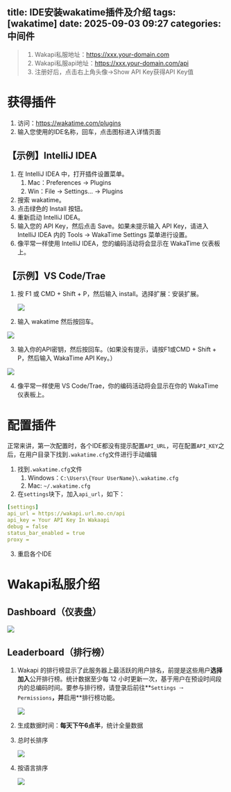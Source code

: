 title: IDE安装wakatime插件及介绍
tags: [wakatime]
date: 2025-09-03 09:27
categories: 中间件
---

> 1. Wakapi私服地址：https://xxx.your-domain.com
> 2. Wakapi私服api地址：https://xxx.your-domain.com/api
> 3. 注册好后，点击右上角头像->Show API Key获得API Key值

# 获得插件

1. 访问：https://wakatime.com/plugins
2. 输入您使用的IDE名称，回车，点击图标进入详情页面

<!-- more -->

## 【示例】IntelliJ IDEA

1. 在 IntelliJ IDEA 中，打开插件设置菜单。
   1. Mac：Preferences → Plugins
   2. Win：File → Settings… → Plugins
2. 搜索 wakatime。
3. 点击绿色的 Install 按钮。
4. 重新启动 IntelliJ IDEA。
5. 输入您的 API Key，然后点击 Save。如果未提示输入 API Key，请进入 IntelliJ IDEA 内的 Tools → WakaTime Settings 菜单进行设置。
6. 像平常一样使用 IntelliJ IDEA，您的编码活动将会显示在 WakaTime 仪表板上。

## 【示例】VS Code/Trae

1. 按 F1 或 CMD + Shift + P，然后输入 install。选择扩展：安装扩展。

   ![](https://imgs.lodsve.com:9000/images/2025/09/03/92d8cc194c9a.png)

2. 输入 wakatime 然后按回车。

![](https://imgs.lodsve.com:9000/images/2025/09/03/4b881572c35f.png)

3. 输入你的API密钥，然后按回车。（如果没有提示，请按F1或CMD + Shift + P，然后输入 WakaTime API Key。）

![](https://imgs.lodsve.com:9000/images/2025/09/03/66f656c288af.png)

4. 像平常一样使用 VS Code/Trae，你的编码活动将会显示在你的 WakaTime 仪表板上。

# 配置插件

正常来讲，第一次配置时，各个IDE都没有提示配置`API_URL`，可在配置`API_KEY`之后，在用户目录下找到`.wakatime.cfg`文件进行手动编辑

1. 找到`.wakatime.cfg`文件
   1. Windows：`C:\Users\{Your UserName}\.wakatime.cfg`
   2. Mac: `~/.wakatime.cfg`
2. 在`settings`块下，加入`api_url`，如下：

```YAML
[settings]
api_url = https://wakapi.url.mo.cn/api
api_key = Your API Key In Wakaapi
debug = false
status_bar_enabled = true
proxy = 
```

3. 重启各个IDE

# Wakapi私服介绍

## Dashboard（仪表盘）

![](https://imgs.lodsve.com:9000/images/2025/09/03/ed273189cda0.png)

## Leaderboard（排行榜）

1. Wakapi 的排行榜显示了此服务器上最活跃的用户排名，前提是这些用户**选择加入**公开排行榜。统计数据至少每 12 小时更新一次，基于用户在预设时间段内的总编码时间。要参与排行榜，请登录后前往**`Settings 🠒 Permissions`**，并**启用**排行榜功能。

   ![](https://imgs.lodsve.com:9000/images/2025/09/03/f4d78aed4686.png)

2. 生成数据时间：**每天下午6点半**，统计全量数据

3. 总时长排序

   ![](https://imgs.lodsve.com:9000/images/2025/09/03/a6510c27bb2f.png)

4. 按语言排序

   ![](https://imgs.lodsve.com:9000/images/2025/09/03/1d0c6add0079.png)
